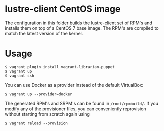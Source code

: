 # lustre-client CentOS image

The configuration in this folder builds the lustre-client set of RPM's
and installs them on top of a CentOS 7 base image. The RPM's are
compiled to match the latest version of the kernel.

# Usage

```
$ vagrant plugin install vagrant-librarian-puppet
$ vagrant up
$ vagrant ssh
```

You can use Docker as a provider instead of the default VirtualBox:

```
$ vagrant up --provider=docker
```

The generated RPM's and SRPM's can be found in `/root/rpmbuild/`. If
you modify any of the provisioner files, you can conveniently
reprovision without starting from scratch again using

```
$ vagrant reload --provision
```
